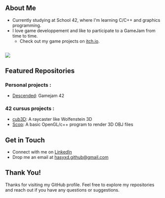 ## About Me
- Currently studying at School 42, where I'm learning C/C++ and graphics programming.
- I love game developpement and like to participate to a GameJam from time to time.
  - Check out my game projects on [itch.io](https://HaSYxD.itch.io/).

##
<img src="https://skillicons.dev/icons?i=c,cpp,bash,git,vim,arch,linux" />

## Featured Repositories
### Personal projects :
- [Descended](https://hasyxd.itch.io/descended): Gamejam 42

### 42 cursus projects :
- [cub3D](https://github.com/HaSYxD/Cub3D): A raycaster like Wolfenstein 3D
- [Scop](https://github.com/HaSYxD/Scop): A basic OpenGL/c++ program to render 3D OBJ files

## Get in Touch
- Connect with me on [LinkedIn](https://www.linkedin.com/in/anthony-liaudet-0b5a11323/)
- Drop me an email at hasyxd.github@gmail.com

## Thank You!
Thanks for visiting my GitHub profile. Feel free to explore my repositories and reach out if you have any questions or suggestions.
